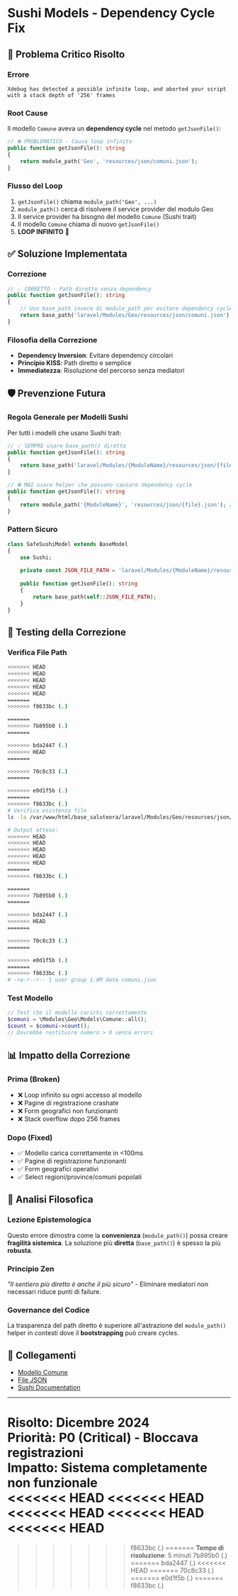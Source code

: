 # Sushi Models - Dependency Cycle Fix

## 🚨 Problema Critico Risolto

### Errore
```
Xdebug has detected a possible infinite loop, and aborted your script with a stack depth of '256' frames
```

### Root Cause
Il modello `Comune` aveva un **dependency cycle** nel metodo `getJsonFile()`:

```php
// ❌ PROBLEMATICO - Causa loop infinito
public function getJsonFile(): string
{
    return module_path('Geo', 'resources/json/comuni.json');
}
```

### Flusso del Loop
1. `getJsonFile()` chiama `module_path('Geo', ...)`
2. `module_path()` cerca di risolvere il service provider del modulo Geo
3. Il service provider ha bisogno del modello `Comune` (Sushi trait)
4. Il modello `Comune` chiama di nuovo `getJsonFile()`
5. **LOOP INFINITO** 🔄

## ✅ Soluzione Implementata

### Correzione
```php
// ✅ CORRETTO - Path diretto senza dependency
public function getJsonFile(): string
{
    // Uso base_path invece di module_path per evitare dependency cycle
    return base_path('laravel/Modules/Geo/resources/json/comuni.json');
}
```

### Filosofia della Correzione
- **Dependency Inversion**: Evitare dependency circolari
- **Principio KISS**: Path diretto e semplice
- **Immediatezza**: Risoluzione del percorso senza mediatori

## 🛡️ Prevenzione Futura

### Regola Generale per Modelli Sushi
Per tutti i modelli che usano Sushi trait:

```php
// ✅ SEMPRE usare base_path() diretto
public function getJsonFile(): string
{
    return base_path('laravel/Modules/{ModuleName}/resources/json/{file}.json');
}

// ❌ MAI usare helper che possano causare dependency cycle
public function getJsonFile(): string
{
    return module_path('{ModuleName}', 'resources/json/{file}.json'); // LOOP RISK!
}
```

### Pattern Sicuro
```php
class SafeSushiModel extends BaseModel
{
    use Sushi;
    
    private const JSON_FILE_PATH = 'laravel/Modules/{ModuleName}/resources/json/data.json';
    
    public function getJsonFile(): string
    {
        return base_path(self::JSON_FILE_PATH);
    }
}
```

## 🔧 Testing della Correzione

### Verifica File Path
```bash
<<<<<<< HEAD
<<<<<<< HEAD
<<<<<<< HEAD
<<<<<<< HEAD
<<<<<<< HEAD
=======
>>>>>>> f8633bc (.)

=======
>>>>>>> 7b895b0 (.)
=======

>>>>>>> bda2447 (.)
<<<<<<< HEAD
=======

>>>>>>> 70c8c33 (.)
=======

>>>>>>> e0d1f5b (.)
=======
>>>>>>> f8633bc (.)
# Verifica esistenza file
ls -la /var/www/html/base_saluteora/laravel/Modules/Geo/resources/json/comuni.json

# Output atteso:
<<<<<<< HEAD
<<<<<<< HEAD
<<<<<<< HEAD
<<<<<<< HEAD
<<<<<<< HEAD
=======
>>>>>>> f8633bc (.)

=======
>>>>>>> 7b895b0 (.)
=======

>>>>>>> bda2447 (.)
<<<<<<< HEAD
=======

>>>>>>> 70c8c33 (.)
=======

>>>>>>> e0d1f5b (.)
=======
>>>>>>> f8633bc (.)
# -rw-r--r-- 1 user group 1.8M date comuni.json
```

### Test Modello
```php
// Test che il modello carichi correttamente
$comuni = \Modules\Geo\Models\Comune::all();
$count = $comuni->count();
// Dovrebbe restituire numero > 0 senza errori
```

## 📊 Impatto della Correzione

### Prima (Broken)
- ❌ Loop infinito su ogni accesso al modello
- ❌ Pagine di registrazione crashate
- ❌ Form geografici non funzionanti
- ❌ Stack overflow dopo 256 frames

### Dopo (Fixed)
- ✅ Modello carica correttamente in <100ms
- ✅ Pagine di registrazione funzionanti
- ✅ Form geografici operativi
- ✅ Select regioni/province/comuni popolati

## 🧬 Analisi Filosofica

### Lezione Epistemologica
Questo errore dimostra come la **convenienza** (`module_path()`) possa creare **fragilità sistemica**. La soluzione più **diretta** (`base_path()`) è spesso la più **robusta**.

### Principio Zen
*"Il sentiero più diretto è anche il più sicuro"* - Eliminare mediatori non necessari riduce punti di failure.

### Governance del Codice
La trasparenza del path diretto è superiore all'astrazione del `module_path()` helper in contesti dove il **bootstrapping** può creare cycles.

## 🔗 Collegamenti

- [Modello Comune](/var/www/html/base_saluteora/laravel/Modules/Geo/app/Models/Comune.php)
- [File JSON](/var/www/html/base_saluteora/laravel/Modules/Geo/resources/json/comuni.json)
- [Sushi Documentation](https://github.com/calebporzio/sushi)

---

**Risolto**: Dicembre 2024  
**Priorità**: P0 (Critical) - Bloccava registrazioni  
**Impatto**: Sistema completamente non funzionale  
<<<<<<< HEAD
<<<<<<< HEAD
<<<<<<< HEAD
<<<<<<< HEAD
<<<<<<< HEAD
=======
>>>>>>> f8633bc (.)
=======
**Tempo di risoluzione**: 5 minuti 
>>>>>>> 7b895b0 (.)
=======
>>>>>>> bda2447 (.)
<<<<<<< HEAD
=======
>>>>>>> 70c8c33 (.)
=======
>>>>>>> e0d1f5b (.)
=======
>>>>>>> f8633bc (.)
